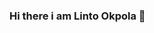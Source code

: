 ### Hi there i am Linto Okpola 👋

<!--
**linto94/linto94** is a ✨ _special_ ✨ repository because its `README.md` (this file) appears on your GitHub profile.

Here are some ideas to get you started:

- 🔭 I’m currently working on  Learning JavaScript and ReactJs...
- 🌱 I’m currently learning CSS Animations, Responsive Design, JavaScript and ReactJS ...
- 👯 I’m looking to collaborate on JuniorLevel Open-Source Projects ...
- 🤔 I’m looking for help with Understanding JavaScript Indeepth...
- 📫 How to reach me: ugbolochiokpola@gmail.com || Linkedln: www.linkedin.com/in/ugbolochiokpola  ...
- ⚡ Fun fact: Stay Tune and What out...
-->
